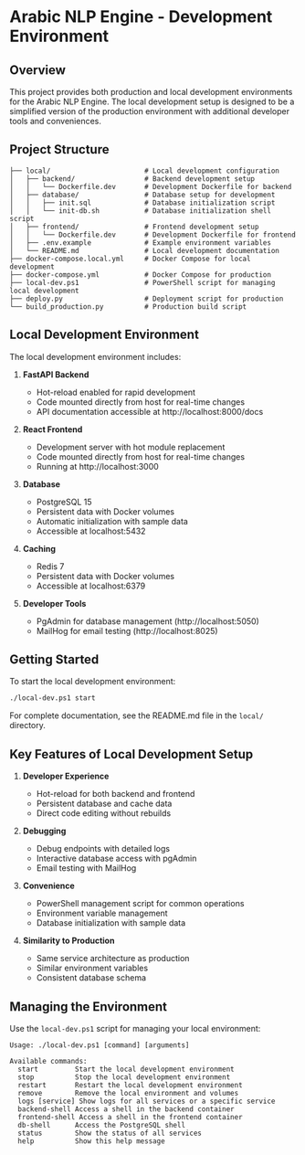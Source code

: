 # Arabic NLP Engine - Development Environment

## Overview

This project provides both production and local development environments for the Arabic NLP Engine. The local development setup is designed to be a simplified version of the production environment with additional developer tools and conveniences.

## Project Structure

```
├── local/                       # Local development configuration
│   ├── backend/                 # Backend development setup
│   │   └── Dockerfile.dev       # Development Dockerfile for backend
│   ├── database/                # Database setup for development
│   │   ├── init.sql             # Database initialization script
│   │   └── init-db.sh           # Database initialization shell script
│   ├── frontend/                # Frontend development setup
│   │   └── Dockerfile.dev       # Development Dockerfile for frontend
│   ├── .env.example             # Example environment variables
│   └── README.md                # Local development documentation
├── docker-compose.local.yml     # Docker Compose for local development
├── docker-compose.yml           # Docker Compose for production
├── local-dev.ps1                # PowerShell script for managing local development
├── deploy.py                    # Deployment script for production
└── build_production.py          # Production build script
```

## Local Development Environment

The local development environment includes:

1. **FastAPI Backend**
   - Hot-reload enabled for rapid development
   - Code mounted directly from host for real-time changes
   - API documentation accessible at http://localhost:8000/docs

2. **React Frontend**
   - Development server with hot module replacement
   - Code mounted directly from host for real-time changes
   - Running at http://localhost:3000

3. **Database**
   - PostgreSQL 15
   - Persistent data with Docker volumes
   - Automatic initialization with sample data
   - Accessible at localhost:5432

4. **Caching**
   - Redis 7
   - Persistent data with Docker volumes
   - Accessible at localhost:6379

5. **Developer Tools**
   - PgAdmin for database management (http://localhost:5050)
   - MailHog for email testing (http://localhost:8025)

## Getting Started

To start the local development environment:

```bash
./local-dev.ps1 start
```

For complete documentation, see the README.md file in the `local/` directory.

## Key Features of Local Development Setup

1. **Developer Experience**
   - Hot-reload for both backend and frontend
   - Persistent database and cache data
   - Direct code editing without rebuilds

2. **Debugging**
   - Debug endpoints with detailed logs
   - Interactive database access with pgAdmin
   - Email testing with MailHog

3. **Convenience**
   - PowerShell management script for common operations
   - Environment variable management
   - Database initialization with sample data

4. **Similarity to Production**
   - Same service architecture as production
   - Similar environment variables
   - Consistent database schema

## Managing the Environment

Use the `local-dev.ps1` script for managing your local environment:

```
Usage: ./local-dev.ps1 [command] [arguments]

Available commands:
  start         Start the local development environment
  stop          Stop the local development environment
  restart       Restart the local development environment
  remove        Remove the local environment and volumes
  logs [service] Show logs for all services or a specific service
  backend-shell Access a shell in the backend container
  frontend-shell Access a shell in the frontend container
  db-shell      Access the PostgreSQL shell
  status        Show the status of all services
  help          Show this help message
```
